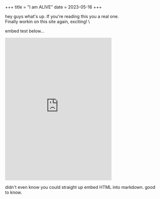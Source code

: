 +++
title = "I am ALIVE"
date = 2023-05-16
+++

hey guys what's up. If you're reading this you a real one. \
Finally workin on this site again, exciting! \

embed test below...
<iframe style="border: 0; width: 350px; height: 470px;" src="https://bandcamp.com/EmbeddedPlayer/album=455259711/size=large/bgcol=181a1b/linkcol=ba7906/tracklist=false/track=318253132/transparent=true/" seamless><a href="https://a2345.bandcamp.com/album/many-ambient-genres">Many Ambient Genres by [A2]</a></iframe>

didn't even know you could straight up embed HTML into markdown. good to know.